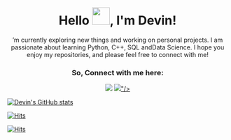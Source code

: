 <div align="center">
  <h1>Hello <img src="https://github.com/TheDudeThatCode/TheDudeThatCode/blob/master/Assets/Hi.gif" height='40' width='40'>, I'm Devin!</h1>
</div>
<div align="center">
  <p> ’m currently exploring new things and working on personal projects. I am passionate about learning Python, C++, SQL andData Science. I hope you enjoy my repositories, and please feel free to connect with me!  </p>
</div>
<div align="center">
<h3>So, Connect with me here: </h3>
  <a href="https://www.linkedin.com/in/devinjpowers"><img src="https://img.icons8.com/offices/50/000000/linkedin.png"/></a>
  <a href="https://devintheengineer.com/"><img src="<img src="https://img.icons8.com/ios-glyphs/50/000000/user-male-circle.png"/>"/></a>
 </div>



[![Devin's GitHub stats](https://github-readme-stats.vercel.app/api?username=devinpowers)](https://github.com/anuraghazra/github-readme-stats)


[![Hits](https://hits.seeyoufarm.com/api/count/incr/badge.svg?url=https%3A%2F%2Fgithub.com%2Fdevinpowers&count_bg=%233D46C8&title_bg=%23555555&icon=apple.svg&icon_color=%23E7E7E7&title=hits&edge_flat=false)](https://hits.seeyoufarm.com)



[![Hits](https://hits.seeyoufarm.com/api/count/incr/badge.svg?url=https%3A%2F%2Fgithub.com%2Fdevinpowers%2Fdevinpowers.github.io&count_bg=%233D46C8&title_bg=%23EB0909&icon=apple.svg&icon_color=%23E7E7E7&title=hits&edge_flat=false)](https://hits.seeyoufarm.com)
